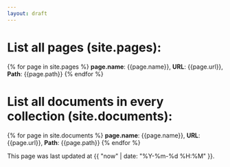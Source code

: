 ```yaml
---
layout: draft
---
```

# List all pages (site.pages):
{% for page in site.pages %}
**page.name**: {{page.name}}, **URL**: {{page.url}}, **Path**: {{page.path}}
{% endfor %}


# List all documents in every collection (site.documents):
{% for page in site.documents %}
**page.name**: {{page.name}}, **URL**: {{page.url}}, **Path**: {{page.path}}
{% endfor %}


This page was last updated at {{ "now" | date: "%Y-%m-%d %H:%M" }}.
